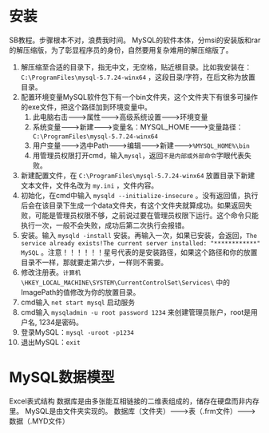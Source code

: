 # 安装
SB教程。步骤根本不对，浪费我时间。
MySQL的软件本体，分msi的安装版和rar的解压缩版，为了彰显程序员的身份，自然要用复杂难用的解压缩版了。
1. 解压缩至合适的目录下，指无中文，无空格，贴近根目录。比如我安装在：`C:\ProgramFiles\mysql-5.7.24-winx64` ，这段目录/字符，在后文称为放置目录。
2. 配置环境变量MySQL软件包下有一个bin文件夹，这个文件夹下有很多可操作的exe文件，把这个路径加到环境变量中。
	1. 此电脑右击--->属性--->高级系统设置--->环境变量
	2. 系统变量--->新建--->变量名：MYSQL_HOME--->变量路径：`C:\ProgramFiles\mysql-5.7.24-winx64` 
	3. 用户变量--->选中Path--->编辑--->新建--->`%MYSQL_HOME%\bin`
	4. 用管理员权限打开cmd，输入`mysql`，返回`不是内部或外部命令`字眼代表失败。
3. 新建配置文件，在 `C:\ProgramFiles\mysql-5.7.24-winx64` 放置目录下新建文本文件，文件名改为 `my.ini` ，文件内容。
4. 初始化，在cmd中输入 `mysqld --initialize-insecure` 。没有返回值，执行后会在该目录下生成一个data文件夹，有这个文件夹就算成功。如果返回失败，可能是管理员权限不够，之前说过要在管理员权限下运行。这个命令只能执行一次，一般不会失败，成功后第二次执行会报错。
5. 安装。输入 `mysqld -install` 安装。再输入一次，如果已安装，会返回，`The service already exists!The current server installed: "************" MySQL` 。注意！！！！！！星号代表的是安装路径，如果这个路径和你的放置目录不一样，那就要走第六步，一样则不需要。
6. 修改注册表。`计算机\HKEY_LOCAL_MACHINE\SYSTEM\CurrentControlSet\Services\` 中的ImagePath的值修改为你的放置目录。
7. cmd输入 `net start mysql` 启动服务
8. cmd输入 `mysqladmin -u root password 1234` 来创建管理员账户，root是用户名, 1234是密码。
9. 登录MySQL：`mysql -uroot -p1234`
10. 退出MySQL：`exit`

# MySQL数据模型
Excel表式结构
数据库是由多张能互相链接的二维表组成的，储存在硬盘而非内存里。
MySQL是由文件夹实现的。
数据库（文件夹）--->表（.frm文件）--->数据（.MYD文件）